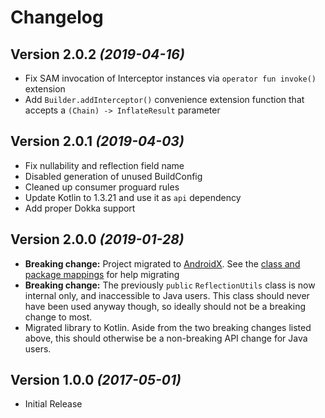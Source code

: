 # Changelog

## Version 2.0.2 *(2019-04-16)*

- Fix SAM invocation of Interceptor instances via `operator fun invoke()` extension
- Add `Builder.addInterceptor()` convenience extension function that accepts a `(Chain) -> InflateResult` parameter

## Version 2.0.1 *(2019-04-03)*

- Fix nullability and reflection field name
- Disabled generation of unused BuildConfig
- Cleaned up consumer proguard rules
- Update Kotlin to 1.3.21 and use it as `api` dependency
- Add proper Dokka support

## Version 2.0.0 *(2019-01-28)*

- **Breaking change:** Project migrated to [AndroidX](https://developer.android.com/jetpack/androidx/). See the [class and package mappings](https://developer.android.com/jetpack/androidx/migrate) for help migrating
- **Breaking change:** The previously `public` `ReflectionUtils` class is now internal only, and inaccessible to Java users. This class should never have been used anyway though, so ideally should not be a breaking change to most.
- Migrated library to Kotlin. Aside from the two breaking changes listed above, this should otherwise be a non-breaking API change for Java users.

## Version 1.0.0 *(2017-05-01)*

- Initial Release
